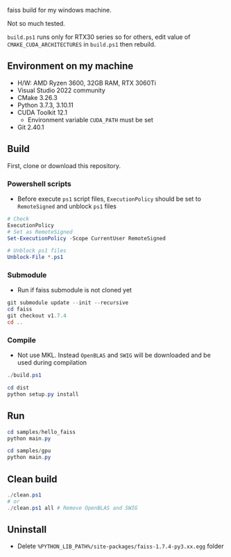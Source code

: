 faiss build for my windows machine.

Not so much tested.

`build.ps1` runs only for RTX30 series so for others, edit value of `CMAKE_CUDA_ARCHITECTURES` in `build.ps1` then rebuild.


## Environment on my machine
* H/W: AMD Ryzen 3600, 32GB RAM, RTX 3060Ti
* Visual Studio 2022 community
* CMake 3.26.3
* Python 3.7.3, 3.10.11
* CUDA Toolkit 12.1
    * Environment variable `CUDA_PATH` must be set
* Git 2.40.1


## Build

First, clone or download this repository.

### Powershell scripts
* Before execute `ps1` script files, `ExecutionPolicy` should be set to `RemoteSigned` and unblock `ps1` files
```powershell
# Check
ExecutionPolicy
# Set as RemoteSigned
Set-ExecutionPolicy -Scope CurrentUser RemoteSigned

# Unblock ps1 files
Unblock-File *.ps1
```

### Submodule
* Run if faiss submodule is not cloned yet
```powershell
git submodule update --init --recursive
cd faiss
git checkout v1.7.4
cd ..
```

### Compile
* Not use MKL. Instead `OpenBLAS` and `SWIG` will be downloaded and be used during compilation
```powershell
./build.ps1

cd dist
python setup.py install
```


## Run
```powershell
cd samples/hello_faiss
python main.py

cd samples/gpu
python main.py
```


## Clean build
```powershell
./clean.ps1
# or
./clean.ps1 all # Remove OpenBLAS and SWIG
```

## Uninstall
* Delete `%PYTHON_LIB_PATH%/site-packages/faiss-1.7.4-py3.xx.egg` folder

